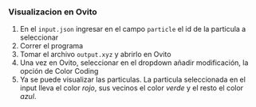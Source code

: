 ### Visualizacion en Ovito ###
1. En el `input.json` ingresar en el campo `particle` el id de la particula a seleccionar
2. Correr el programa
3. Tomar el archivo `output.xyz` y abrirlo en Ovito
4. Una vez en Ovito, seleccionar en el dropdown añadir modificación, la opción de Color Coding
5. Ya se puede visualizar las particulas. La particula seleccionada en el input lleva el color *rojo*, sus vecinos el color *verde* y el resto el color *azul*.